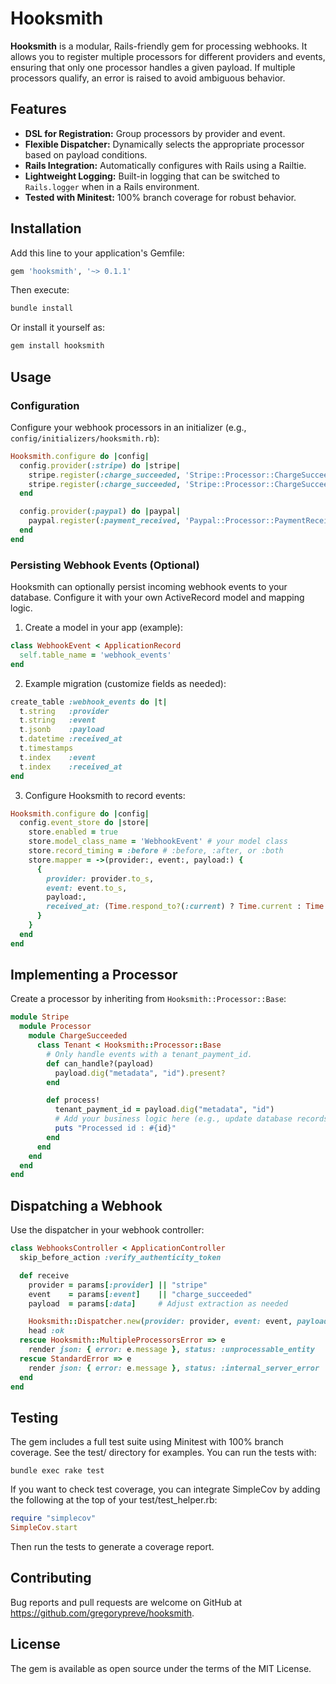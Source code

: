 # Hooksmith

**Hooksmith** is a modular, Rails-friendly gem for processing webhooks. It allows you to register multiple processors for different providers and events, ensuring that only one processor handles a given payload. If multiple processors qualify, an error is raised to avoid ambiguous behavior.

## Features

- **DSL for Registration:** Group processors by provider and event.
- **Flexible Dispatcher:** Dynamically selects the appropriate processor based on payload conditions.
- **Rails Integration:** Automatically configures with Rails using a Railtie.
- **Lightweight Logging:** Built-in logging that can be switched to `Rails.logger` when in a Rails environment.
- **Tested with Minitest:** 100% branch coverage for robust behavior.

## Installation

Add this line to your application's Gemfile:

```ruby
gem 'hooksmith', '~> 0.1.1'
```

Then execute:
```bash
bundle install
```

Or install it yourself as:

```bash
gem install hooksmith
```

## Usage

### Configuration

Configure your webhook processors in an initializer (e.g., `config/initializers/hooksmith.rb`):

```ruby
Hooksmith.configure do |config|
  config.provider(:stripe) do |stripe|
    stripe.register(:charge_succeeded, 'Stripe::Processor::ChargeSucceeded::First')
    stripe.register(:charge_succeeded, 'Stripe::Processor::ChargeSucceeded::Second')
  end

  config.provider(:paypal) do |paypal|
    paypal.register(:payment_received, 'Paypal::Processor::PaymentReceived')
  end
end
```

### Persisting Webhook Events (Optional)

Hooksmith can optionally persist incoming webhook events to your database. Configure it with your own ActiveRecord model and mapping logic.

1) Create a model in your app (example):

```ruby
class WebhookEvent < ApplicationRecord
  self.table_name = 'webhook_events'
end
```

2) Example migration (customize fields as needed):

```ruby
create_table :webhook_events do |t|
  t.string   :provider
  t.string   :event
  t.jsonb    :payload
  t.datetime :received_at
  t.timestamps
  t.index    :event
  t.index    :received_at
end
```

3) Configure Hooksmith to record events:

```ruby
Hooksmith.configure do |config|
  config.event_store do |store|
    store.enabled = true
    store.model_class_name = 'WebhookEvent' # your model class
    store.record_timing = :before # :before, :after, or :both
    store.mapper = ->(provider:, event:, payload:) {
      {
        provider: provider.to_s,
        event: event.to_s,
        payload:,
        received_at: (Time.respond_to?(:current) ? Time.current : Time.now)
      }
    }
  end
end
```

## Implementing a Processor
Create a processor by inheriting from `Hooksmith::Processor::Base`:

```ruby
module Stripe
  module Processor
    module ChargeSucceeded
      class Tenant < Hooksmith::Processor::Base
        # Only handle events with a tenant_payment_id.
        def can_handle?(payload)
          payload.dig("metadata", "id").present?
        end

        def process!
          tenant_payment_id = payload.dig("metadata", "id")
          # Add your business logic here (e.g., update database records).
          puts "Processed id : #{id}"
        end
      end
    end
  end
end
```

## Dispatching a Webhook

Use the dispatcher in your webhook controller:

```ruby
class WebhooksController < ApplicationController
  skip_before_action :verify_authenticity_token

  def receive
    provider = params[:provider] || "stripe"
    event    = params[:event]    || "charge_succeeded"
    payload  = params[:data]     # Adjust extraction as needed

    Hooksmith::Dispatcher.new(provider: provider, event: event, payload: payload).run!
    head :ok
  rescue Hooksmith::MultipleProcessorsError => e
    render json: { error: e.message }, status: :unprocessable_entity
  rescue StandardError => e
    render json: { error: e.message }, status: :internal_server_error
  end
end
```

## Testing
The gem includes a full test suite using Minitest with 100% branch coverage. See the test/ directory for examples. You can run the tests with:

```
bundle exec rake test
```

If you want to check test coverage, you can integrate SimpleCov by adding the following at the top of your test/test_helper.rb:

```ruby
require "simplecov"
SimpleCov.start
```

Then run the tests to generate a coverage report.

## Contributing
Bug reports and pull requests are welcome on GitHub at https://github.com/gregorypreve/hooksmith.


## License
The gem is available as open source under the terms of the MIT License.
